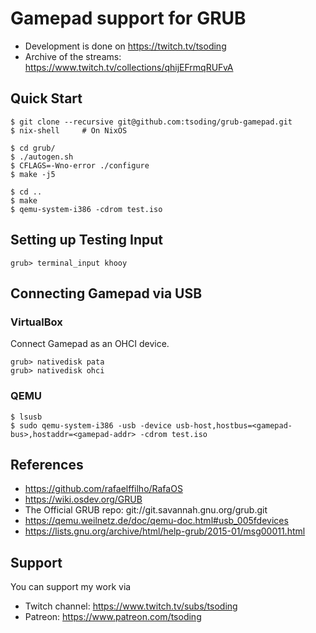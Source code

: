 # Gamepad support for GRUB

- Development is done on https://twitch.tv/tsoding
- Archive of the streams: https://www.twitch.tv/collections/qhijEFrmqRUFvA

## Quick Start

```console
$ git clone --recursive git@github.com:tsoding/grub-gamepad.git
$ nix-shell     # On NixOS

$ cd grub/
$ ./autogen.sh
$ CFLAGS=-Wno-error ./configure
$ make -j5

$ cd ..
$ make
$ qemu-system-i386 -cdrom test.iso
```
## Setting up Testing Input

```
grub> terminal_input khooy
```

## Connecting Gamepad via USB

### VirtualBox

Connect Gamepad as an OHCI device.

```console
grub> nativedisk pata
grub> nativedisk ohci
```

### QEMU

```console
$ lsusb
$ sudo qemu-system-i386 -usb -device usb-host,hostbus=<gamepad-bus>,hostaddr=<gamepad-addr> -cdrom test.iso
```

## References

- https://github.com/rafaelffilho/RafaOS
- https://wiki.osdev.org/GRUB
- The Official GRUB repo: git://git.savannah.gnu.org/grub.git
- https://qemu.weilnetz.de/doc/qemu-doc.html#usb_005fdevices
- https://lists.gnu.org/archive/html/help-grub/2015-01/msg00011.html

## Support

You can support my work via

- Twitch channel: https://www.twitch.tv/subs/tsoding
- Patreon: https://www.patreon.com/tsoding
